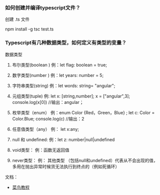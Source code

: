 ### 如何创建并编译typescript文件？

创建 .ts 文件

npm install -g
tsc test.ts

### Typescript有几种数据类型，如何定义有类型的变量？

数据类型

1. 布尔类型(boolean )    例：let flag: boolean = true;

2. 数字类型(number )     例：let years: number = 5;

3. 字符串类型(string)    例：let words: string= "angular";

5. 元组类型(tuple)       例: let x: [string,number];
                           x = ["angular",3];
                           console.log(x[0])  //输出：angular；

6. 枚举类型（enum）      例：enum Color {Red，Green，Blue} ;
                          let c: Color = Color.Blue;
                          console.log(c) //输出：2

7. 任意值类型（any）     例： let x:any;

8. null 和 undefined:  例：let z: number|null|undefined

9. void类型：  例：函数无返回值

10. never类型：  例： 其他类型 （包括null和undefined）代表从不会出现的值，
                    多用在抛出异常时候货无法执行到终点的（例如死循环）

文档：
-   [菜鸟教程](https://www.runoob.com/typescript/ts-type.html)
